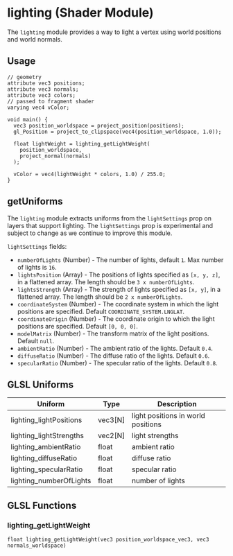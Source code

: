 # lighting (Shader Module)

The `lighting` module provides a way to light a vertex using world positions and world normals.

## Usage

```
// geometry
attribute vec3 positions;
attribute vec3 normals;
attribute vec3 colors;
// passed to fragment shader
varying vec4 vColor;

void main() {
  vec3 position_worldspace = project_position(positions);
  gl_Position = project_to_clipspace(vec4(position_worldspace, 1.0));

  float lightWeight = lighting_getLightWeight(
    position_worldspace,
    project_normal(normals)
  );

  vColor = vec4(lightWeight * colors, 1.0) / 255.0;
}
```


## getUniforms

The `lighting` module extracts uniforms from the `lightSettings` prop on layers that support lighting. The `lightSettings` prop is experimental and subject to change as we continue to improve this module.

`lightSettings` fields:

- `numberOfLights` (Number) - The number of lights, default `1`. Max number of lights is `16`.
- `lightsPosition` (Array) - The positions of lights specified as `[x, y, z]`, in a flattened array. The length should be `3 x numberOfLights`.
- `lightsStrength` (Array) - The strength of lights specified as `[x, y]`, in a flattened array. The length should be `2 x numberOfLights`.
- `coordinateSystem` (Number) - The coordinate system in which the light positions are specified. Default `COORDINATE_SYSTEM.LNGLAT`.
- `coordinateOrigin` (Number) - The coordinate origin to which the light positions are specified. Default `[0, 0, 0]`.
- `modelMatrix` (Number) - The transform matrix of the light positions. Default `null`.
- `ambientRatio` (Number) - The ambient ratio of the lights. Default `0.4`.
- `diffuseRatio` (Number) - The diffuse ratio of the lights. Default `0.6`.
- `specularRatio` (Number) - The specular ratio of the lights. Default `0.8`.


## GLSL Uniforms

| Uniform | Type | Description |
| --- | --- | --- |
| lighting_lightPositions | vec3[N] | light positions in world positions |
| lighting_lightStrengths | vec2[N] | light strengths |
| lighting_ambientRatio | float | ambient ratio |
| lighting_diffuseRatio | float | diffuse ratio |
| lighting_specularRatio | float | specular ratio |
| lighting_numberOfLights | float | number of lights |


## GLSL Functions

### lighting_getLightWeight

`float lighting_getLightWeight(vec3 position_worldspace_vec3, vec3 normals_worldspace)`
